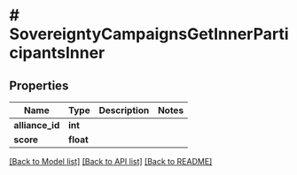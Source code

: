 # # SovereigntyCampaignsGetInnerParticipantsInner

## Properties

Name | Type | Description | Notes
------------ | ------------- | ------------- | -------------
**alliance_id** | **int** |  |
**score** | **float** |  |

[[Back to Model list]](../../README.md#models) [[Back to API list]](../../README.md#endpoints) [[Back to README]](../../README.md)
